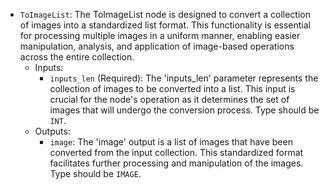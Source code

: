 - `ToImageList`: The ToImageList node is designed to convert a collection of images into a standardized list format. This functionality is essential for processing multiple images in a uniform manner, enabling easier manipulation, analysis, and application of image-based operations across the entire collection.
    - Inputs:
        - `inputs_len` (Required): The 'inputs_len' parameter represents the collection of images to be converted into a list. This input is crucial for the node's operation as it determines the set of images that will undergo the conversion process. Type should be `INT`.
    - Outputs:
        - `image`: The 'image' output is a list of images that have been converted from the input collection. This standardized format facilitates further processing and manipulation of the images. Type should be `IMAGE`.
